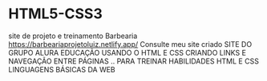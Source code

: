 # HTML5-CSS3
site de projeto e treinamento Barbearia
https://barbeariaprojetoluiz.netlify.app/
Consulte meu site criado
SITE DO GRUPO ALURA EDUCAÇÃO 
USANDO O HTML E CSS CRIANDO LINKS E NAVEGAÇÃO ENTRE PÁGINAS ..
PARA TREINAR HABILIDADES HTML E CSS LINGUAGENS BÁSICAS DA WEB
